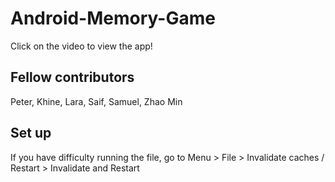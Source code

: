 # Android-Memory-Game

Click on the video to view the app!

## Fellow contributors
Peter, Khine, Lara, Saif, Samuel, Zhao Min

## Set up
If you have difficulty running the file,
go to Menu > File > Invalidate caches / Restart > Invalidate and Restart
